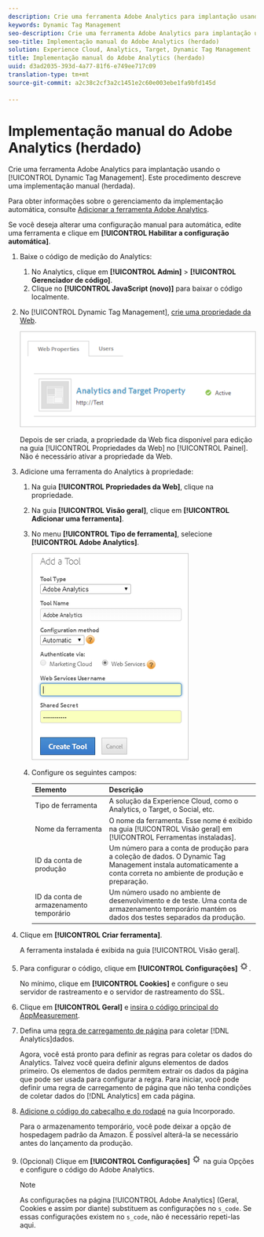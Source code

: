 ```yaml
---
description: Crie uma ferramenta Adobe Analytics para implantação usando o Dynamic Tag Management. Este procedimento descreve uma implementação manual (herdada).
keywords: Dynamic Tag Management
seo-description: Crie uma ferramenta Adobe Analytics para implantação usando o Dynamic Tag Management. Este procedimento descreve uma implementação manual (herdada).
seo-title: Implementação manual do Adobe Analytics (herdado)
solution: Experience Cloud, Analytics, Target, Dynamic Tag Management
title: Implementação manual do Adobe Analytics (herdado)
uuid: d3ad2035-393d-4a77-81f6-e749ee717c09
translation-type: tm+mt
source-git-commit: a2c38c2cf3a2c1451e2c60e003ebe1fa9bfd145d

---
```



# Implementação manual do Adobe Analytics (herdado)

Crie uma ferramenta Adobe Analytics para implantação usando o [!UICONTROL Dynamic Tag Management]. Este procedimento descreve uma implementação manual (herdada).

Para obter informações sobre o gerenciamento da implementação automática, consulte [Adicionar a ferramenta Adobe Analytics](../../implement/c-implement-with-dtm/c-aa-tool/analytics-dtm.md#concept_FBA6679A0B79490F8296437F11E5E4F8).

Se você deseja alterar uma configuração manual para automática, edite uma ferramenta e clique em **[!UICONTROL Habilitar a configuração automática]**.

1. Baixe o código de medição do Analytics:
   1. No Analytics, clique em **[!UICONTROL Admin]** &gt; **[!UICONTROL Gerenciador de código]**.
   1. Clique no **[!UICONTROL JavaScript (novo)]** para baixar o código localmente.
1. No [!UICONTROL Dynamic Tag Management], [crie uma propriedade da Web](../../implement/c-implement-with-dtm/t-create-web-property.md#task_960467FBB7A54499AC228CB3AA3C4123).

   ![](assets/dtm-property.png)

   Depois de ser criada, a propriedade da Web fica disponível para edição na guia [!UICONTROL Propriedades da Web] no [!UICONTROL Painel]. Não é necessário ativar a propriedade da Web.

1. Adicione uma ferramenta do Analytics à propriedade:
   1. Na guia **[!UICONTROL Propriedades da Web]**, clique na propriedade.
   1. Na guia **[!UICONTROL Visão geral]**, clique em **[!UICONTROL Adicionar uma ferramenta]**.
   1. No menu **[!UICONTROL Tipo de ferramenta]**, selecione **[!UICONTROL Adobe Analytics]**.

      ![](assets/dtm-add-analytics-tool.png)

   1. Configure os seguintes campos:

      | Elemento | Descrição |
      |---|---|
      | Tipo de ferramenta | A solução da Experience Cloud, como o Analytics, o Target, o Social, etc. |
      | Nome da ferramenta | O nome da ferramenta. Esse nome é exibido na guia [!UICONTROL Visão geral] em [!UICONTROL Ferramentas instaladas]. |
      | ID da conta de produção | Um número para a conta de produção para a coleção de dados. O Dynamic Tag Management instala automaticamente a conta correta no ambiente de produção e preparação. |
      | ID da conta de armazenamento temporário | Um número usado no ambiente de desenvolvimento e de teste. Uma conta de armazenamento temporário mantém os dados dos testes separados da produção. |

1. Clique em **[!UICONTROL Criar ferramenta]**.

   A ferramenta instalada é exibida na guia [!UICONTROL Visão geral].

1. Para configurar o código, clique em **[!UICONTROL Configurações]** ![](assets/settings_gear.png).

   No mínimo, clique em **[!UICONTROL Cookies]** e configure o seu servidor de rastreamento e o servidor de rastreamento do SSL.

1. Clique em **[!UICONTROL Geral]** e [insira o código principal do AppMeasurement](../../implement/c-implement-with-dtm/c-aa-tool/t-appmeasurement-code.md#task_068D72664B2743359A64ADB8692D3658).
1. Defina uma [regra de carregamento de página](../../implement/c-implement-with-dtm/c-rules/t-rules-create.md#task_B7FB5ED415AF430C952265AC2835C0DB) para coletar [!DNL Analytics]dados.

   Agora, você está pronto para definir as regras para coletar os dados do Analytics. Talvez você queira definir alguns elementos de dados primeiro. Os elementos de dados permitem extrair os dados da página que pode ser usada para configurar a regra. Para iniciar, você pode definir uma regra de carregamento de página que não tenha condições de coletar dados do [!DNL Analytics] em cada página.
1. [Adicione o código do cabeçalho e do rodapé](../../implement/c-implement-with-dtm/c-headers-footers/t-header-footer-code.md#task_43C8DD699A514638B0620775C06423E5) na guia Incorporado.

   Para o armazenamento temporário, você pode deixar a opção de hospedagem padrão da Amazon. É possível alterá-la se necessário antes do lançamento da produção.
1. (Opcional) Clique em **[!UICONTROL Configurações]** ![](assets/settings_gear.png) na guia Opções e configure o código do Adobe Analytics.

   >[!NOTE]
   >
   >As configurações na página [!UICONTROL Adobe Analytics] (Geral, Cookies e assim por diante) substituem as configurações no `s_code`. Se essas configurações existem no `s_code`, não é necessário repeti-las aqui.

